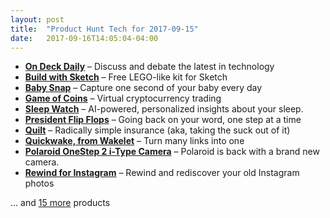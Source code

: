```yaml
---
layout: post
title:  "Product Hunt Tech for 2017-09-15"
date:   2017-09-16T14:05:04-04:00
---
```


* **[On Deck Daily](https://www.producthunt.com/posts/on-deck-daily?utm_campaign=producthunt-api&utm_medium=api&utm_source=Application%3A+Daily+Digest+RSS+%28ID%3A+3202%29)** – Discuss and debate the latest in technology
* **[Build with Sketch](https://www.producthunt.com/posts/build-with-sketch?utm_campaign=producthunt-api&utm_medium=api&utm_source=Application%3A+Daily+Digest+RSS+%28ID%3A+3202%29)** – Free LEGO-like kit for Sketch
* **[Baby Snap](https://www.producthunt.com/posts/baby-snap?utm_campaign=producthunt-api&utm_medium=api&utm_source=Application%3A+Daily+Digest+RSS+%28ID%3A+3202%29)** – Capture one second of your baby every day
* **[Game of Coins](https://www.producthunt.com/posts/game-of-coins?utm_campaign=producthunt-api&utm_medium=api&utm_source=Application%3A+Daily+Digest+RSS+%28ID%3A+3202%29)** – Virtual cryptocurrency trading
* **[Sleep Watch](https://www.producthunt.com/posts/sleep-watch?utm_campaign=producthunt-api&utm_medium=api&utm_source=Application%3A+Daily+Digest+RSS+%28ID%3A+3202%29)** – AI-powered, personalized insights about your sleep.
* **[President Flip Flops](https://www.producthunt.com/posts/president-flip-flops?utm_campaign=producthunt-api&utm_medium=api&utm_source=Application%3A+Daily+Digest+RSS+%28ID%3A+3202%29)** – Going back on your word, one step at a time
* **[Quilt](https://www.producthunt.com/posts/quilt-2?utm_campaign=producthunt-api&utm_medium=api&utm_source=Application%3A+Daily+Digest+RSS+%28ID%3A+3202%29)** – Radically simple insurance (aka, taking the suck out of it)
* **[Quickwake, from Wakelet](https://www.producthunt.com/posts/quickwake-from-wakelet?utm_campaign=producthunt-api&utm_medium=api&utm_source=Application%3A+Daily+Digest+RSS+%28ID%3A+3202%29)** – Turn many links into one
* **[Polaroid OneStep 2 i-Type Camera](https://www.producthunt.com/posts/polaroid-onestep-2-i-type-camera?utm_campaign=producthunt-api&utm_medium=api&utm_source=Application%3A+Daily+Digest+RSS+%28ID%3A+3202%29)** – Polaroid is back with a brand new camera.
* **[Rewind for Instagram](https://www.producthunt.com/posts/rewind-for-instagram?utm_campaign=producthunt-api&utm_medium=api&utm_source=Application%3A+Daily+Digest+RSS+%28ID%3A+3202%29)** – Rewind and rediscover your old Instagram photos

… and [15 more](https://www.producthunt.com/tech) products